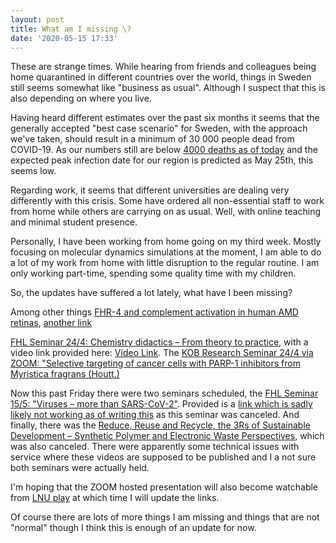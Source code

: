```yaml
---
layout: post
title: What am I missing \?
date: '2020-05-15 17:33'
---
```


These are strange times. While hearing from friends and colleagues being home quarantined in different countries over the world, things in Sweden still seems somewhat like "business as usual". Although I suspect that this is also depending on where you live.

Having heard different estimates over the past six months it seems that the generally accepted "best case scenario" for Sweden, with the approach we've taken, should result in a minimum of 30 000 people dead from COVID-19. As our numbers still are below [4000 deaths as of today](https://experience.arcgis.com/experience/09f821667ce64bf7be6f9f87457ed9aa) and the expected peak infection date for our region is predicted as May 25th, this seems low.

Regarding work, it seems that different universities are dealing very differently with this crisis. Some have ordered all non-essential staff to work from home while others are carrying on as usual. Well, with online teaching and minimal student presence.

Personally, I have been working from home going on my third week. Mostly focusing on molecular dynamics simulations at the moment, I am able to do a lot of my work from home with little disruption to the regular routine. I am only working part-time, spending some quality time with my children.

So, the updates have suffered a lot lately,  what have I been missing?

Among other things
[FHR-4 and complement activation in human AMD retinas](https://medarbetare.lnu.se/social/groups/aktuellt-vid-fakulteten-for-halso-och-livsvetenskap/posts/99132), [another link](https://lnu.se/mot-linneuniversitetet/aktuellt/kalender/2020/fhr-4-and-complement-activation-in-human-amd-retinas/)

[FHL Seminar 24/4: Chemistry didactics – From theory to practice](https://medarbetare.lnu.se/social/groups/aktuellt-vid-fakulteten-for-halso-och-livsvetenskap/posts/98635), with a video link provided here: [Video Link](https://play.lnu.se/media/t/0_1kowhkux). The [KOB Research Seminar 24/4 via ZOOM: "Selective targeting of cancer cells with PARP-1 inhibitors from Myristica fragrans \(Houtt.\)](https://medarbetare.lnu.se/social/groups/aktuellt-vid-fakulteten-for-halso-och-livsvetenskap/posts/98575)

Now this past Friday there were two seminars scheduled, the
[FHL Seminar 15/5: "Viruses – more than SARS-CoV-2"](https://medarbetare.lnu.se/social/groups/aktuellt-vid-fakulteten-for-halso-och-livsvetenskap/posts/99590). Provided is a [link which is sadly likely not working as of writing this](https://play.lnu.se/media/t/0_1kowhkux) as this seminar was canceled. And finally, there was the [Reduce, Reuse and Recycle, the 3Rs of Sustainable Development – Synthetic Polymer and Electronic Waste Perspectives](https://medarbetare.lnu.se/social/groups/aktuellt-vid-fakulteten-for-halso-och-livsvetenskap/posts/99492), which was also canceled. There were apparently some technical issues with service where these videos are supposed to be published and I a not sure both seminars were actually held.

I'm hoping that the ZOOM hosted presentation will also become watchable from [LNU play](https://play.lnu.se) at which time I will update the links.

Of course there are lots of more things I am missing and things that are not "normal" though I think this is enough of an update for now.
